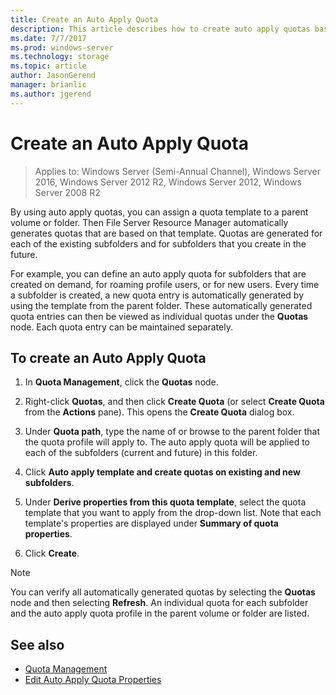 ```yaml
---
title: Create an Auto Apply Quota
description: This article describes how to create auto apply quotas based on a quota template
ms.date: 7/7/2017
ms.prod: windows-server
ms.technology: storage
ms.topic: article
author: JasonGerend
manager: brianlic
ms.author: jgerend
---
```

# Create an Auto Apply Quota

> Applies to: Windows Server (Semi-Annual Channel), Windows Server 2016, Windows Server 2012 R2, Windows Server 2012, Windows Server 2008 R2

By using auto apply quotas, you can assign a quota template to a parent volume or folder. Then File Server Resource Manager automatically generates quotas that are based on that template. Quotas are generated for each of the existing subfolders and for subfolders that you create in the future.

For example, you can define an auto apply quota for subfolders that are created on demand, for roaming profile users, or for new users. Every time a subfolder is created, a new quota entry is automatically generated by using the template from the parent folder. These automatically generated quota entries can then be viewed as individual quotas under the **Quotas** node. Each quota entry can be maintained separately.

## To create an Auto Apply Quota

1.  In **Quota Management**, click the **Quotas** node.

2.  Right-click **Quotas**, and then click **Create Quota** (or select **Create Quota** from the **Actions** pane). This opens the **Create Quota** dialog box.

3.  Under **Quota path**, type the name of or browse to the parent folder that the quota profile will apply to. The auto apply quota will be applied to each of the subfolders (current and future) in this folder.

4.  Click **Auto apply template and create quotas on existing and new subfolders**.

5.  Under **Derive properties from this quota template**, select the quota template that you want to apply from the drop-down list. Note that each template's properties are displayed under **Summary of quota properties**.

6.  Click **Create**.

> [!Note]
> You can verify all automatically generated quotas by selecting the **Quotas** node and then selecting **Refresh**. An individual quota for each subfolder and the auto apply quota profile in the parent volume or folder are listed.

## See also

-   [Quota Management](quota-management.md)
-   [Edit Auto Apply Quota Properties](edit-auto-apply-quota-properties.md)